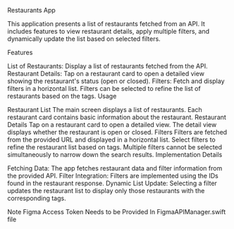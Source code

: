 Restaurants App

This application presents a list of restaurants fetched from an API. It includes features to view restaurant details, apply multiple filters, and dynamically update the list based on selected filters.

Features

List of Restaurants: Display a list of restaurants fetched from the API.
Restaurant Details: Tap on a restaurant card to open a detailed view showing the restaurant's status (open or closed).
Filters: Fetch and display filters in a horizontal list. Filters can be selected to refine the list of restaurants based on the tags.
Usage

Restaurant List
The main screen displays a list of restaurants.
Each restaurant card contains basic information about the restaurant.
Restaurant Details
Tap on a restaurant card to open a detailed view.
The detail view displays whether the restaurant is open or closed.
Filters
Filters are fetched from the provided URL and displayed in a horizontal list.
Select filters to refine the restaurant list based on tags.
Multiple filters cannot be selected simultaneously to narrow down the search results.
Implementation Details

Fetching Data: The app fetches restaurant data and filter information from the provided API.
Filter Integration: Filters are implemented using the IDs found in the restaurant response.
Dynamic List Update: Selecting a filter updates the restaurant list to display only those restaurants with the corresponding tags.

Note
Figma Access Token Needs to be Provided In FigmaAPIManager.swift file



